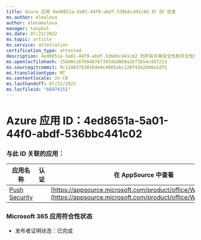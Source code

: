 ```yaml
---
title: Azure 应用 4ed8651a-5a01-44f0-abdf-536bbc441c02 的 ID 信息
ms.author: elmalova
author: elenamalova
manager: tonybal
ms.date: 07/22/2022
ms.topic: article
ms.service: attestation
certification_type: attested
description: 4ed8651a-5a01-44f0-abdf-536bbc441c02 的所有可用安全性和符合性信息。
ms.openlocfilehash: 15b00e16f604876f393dad860a2bf3b54c497213
ms.sourcegitcommit: 9c114837630164e4c4965abc220743e2b08a1df5
ms.translationtype: MT
ms.contentlocale: zh-CN
ms.lasthandoff: 07/22/2022
ms.locfileid: "66974151"
---
```

# <a name="azure-app-id-4ed8651a-5a01-44f0-abdf-536bbc441c02"></a>Azure 应用 ID：4ed8651a-5a01-44f0-abdf-536bbc441c02


### <a name="apps-associated-with-this-id"></a>与此 ID 关联的应用：
| **应用名称** | **认证** | **在 AppSource 中查看** |
|--------------|---------------|-----------------------|
| [Push Security](../forward/WA200002833.md) |  | [https://appsource.microsoft.com/product/office/WA200002833](https://appsource.microsoft.com/product/office/WA200002833) |

### <a name="microsoft-365-app-compliance-status"></a>Microsoft 365 应用符合性状态
- 发布者证明状态：已完成
